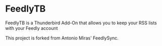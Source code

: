 # FeedlyTB

FeedlyTB is a Thunderbird Add-On that allows you to keep your RSS lists with your Feedly account

This project is forked from Antonio Miras' FeedlySync.